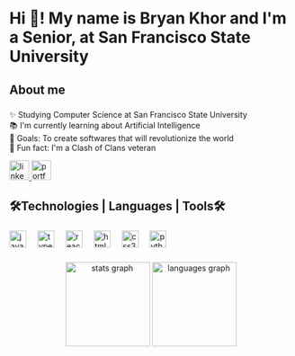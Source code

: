 <h1 align="left">Hi 👋! My name is Bryan Khor and I'm a Senior, at San Francisco State University</h1>

<h2 align="left">About me</h2>

###

<p align="left">✨ Studying Computer Science at San Francisco State University<br>📚 I'm currently learning about Artificial Intelligence<br>🎯 Goals: To create softwares that will revolutionize the world<br>🎲 Fun fact: I'm a Clash of Clans veteran</p>

<div align="left">
  <a href="https://www.linkedin.com/in/bryan-khor-82178221a/">
    <img src="https://img.shields.io/static/v1?message=LinkedIn&logo=linkedin&label=&color=0077B5&logoColor=white&labelColor=&style=for-the-badge" height="35" alt="linkedin logo"  />
  </a>
  <a href="https://bryan-khor-portfolio.netlify.app/">
    <img src="https://img.shields.io/static/v1?message=Portfolio&logo=globe&label=&color=green&logoColor=white&labelColor=&style=for-the-badge" height="35" alt="portfolio logo" />
  </a>
</div>

<h2>🛠️Technologies | Languages | Tools🛠️</h2>

###

<div align="left">
  <img src="https://cdn.jsdelivr.net/gh/devicons/devicon/icons/javascript/javascript-original.svg" height="30" alt="javascript logo"  />
  <img width="12" />
  <img src="https://cdn.jsdelivr.net/gh/devicons/devicon/icons/typescript/typescript-original.svg" height="30" alt="typescript logo"  />
  <img width="12" />
  <img src="https://cdn.jsdelivr.net/gh/devicons/devicon/icons/react/react-original.svg" height="30" alt="react logo"  />
  <img width="12" />
  <img src="https://cdn.jsdelivr.net/gh/devicons/devicon/icons/html5/html5-original.svg" height="30" alt="html5 logo"  />
  <img width="12" />
  <img src="https://cdn.jsdelivr.net/gh/devicons/devicon/icons/css3/css3-original.svg" height="30" alt="css3 logo"  />
  <img width="12" />
  <img src="https://cdn.jsdelivr.net/gh/devicons/devicon/icons/python/python-original.svg" height="30" alt="python logo"  />
  <img width="12" />
</div>

###

###

<div align="center">
  <img src="https://github-readme-stats.vercel.app/api?username=bryankhor07&hide_title=false&hide_rank=false&show_icons=true&include_all_commits=true&count_private=true&disable_animations=false&theme=dracula&locale=en&hide_border=false" height="150" alt="stats graph"  />
  <img src="https://github-readme-stats.vercel.app/api/top-langs?username=bryankhor07&locale=en&hide_title=false&layout=compact&card_width=320&langs_count=5&theme=dracula&hide_border=false" height="150" alt="languages graph"  />
</div>



